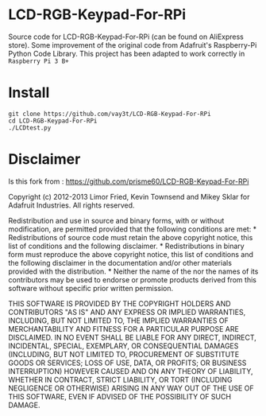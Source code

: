 # LCD-RGB-Keypad-For-RPi
Source code for LCD-RGB-Keypad-For-RPi (can be found on AliExpress store).
Some improvement of the original code from Adafruit's Raspberry-Pi Python Code Library.
This project has been adapted to work correctly in `Raspberry Pi 3 B+`

# Install
```
git clone https://github.com/vay3t/LCD-RGB-Keypad-For-RPi
cd LCD-RGB-Keypad-For-RPi
./LCDtest.py
```


# Disclaimer

Is this fork from : https://github.com/prisme60/LCD-RGB-Keypad-For-RPi

Copyright (c) 2012-2013 Limor Fried, Kevin Townsend and Mikey Sklar for Adafruit Industries.
All rights reserved.

Redistribution and use in source and binary forms, with or without
modification, are permitted provided that the following conditions are met:
    * Redistributions of source code must retain the above copyright
      notice, this list of conditions and the following disclaimer.
    * Redistributions in binary form must reproduce the above copyright
      notice, this list of conditions and the following disclaimer in the
      documentation and/or other materials provided with the distribution.
    * Neither the name of the <organization> nor the
      names of its contributors may be used to endorse or promote products
      derived from this software without specific prior written permission.

THIS SOFTWARE IS PROVIDED BY THE COPYRIGHT HOLDERS AND CONTRIBUTORS "AS IS" AND
ANY EXPRESS OR IMPLIED WARRANTIES, INCLUDING, BUT NOT LIMITED TO, THE IMPLIED
WARRANTIES OF MERCHANTABILITY AND FITNESS FOR A PARTICULAR PURPOSE ARE
DISCLAIMED. IN NO EVENT SHALL <COPYRIGHT HOLDER> BE LIABLE FOR ANY
DIRECT, INDIRECT, INCIDENTAL, SPECIAL, EXEMPLARY, OR CONSEQUENTIAL DAMAGES
(INCLUDING, BUT NOT LIMITED TO, PROCUREMENT OF SUBSTITUTE GOODS OR SERVICES;
LOSS OF USE, DATA, OR PROFITS; OR BUSINESS INTERRUPTION) HOWEVER CAUSED AND
ON ANY THEORY OF LIABILITY, WHETHER IN CONTRACT, STRICT LIABILITY, OR TORT
(INCLUDING NEGLIGENCE OR OTHERWISE) ARISING IN ANY WAY OUT OF THE USE OF THIS
SOFTWARE, EVEN IF ADVISED OF THE POSSIBILITY OF SUCH DAMAGE.
